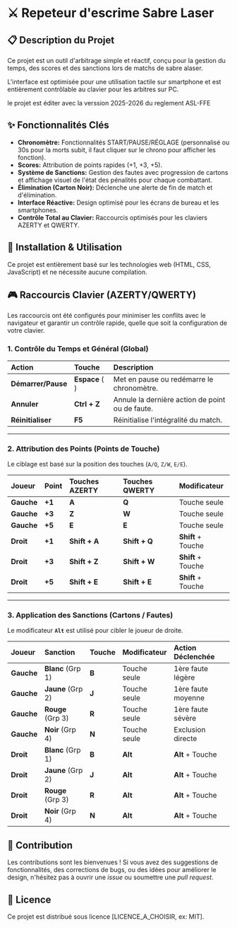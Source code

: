 # ⚔️ Repeteur d'escrime Sabre Laser 

## 📋 Description du Projet

Ce projet est un outil d'arbitrage simple et réactif, conçu pour la gestion du temps, des scores et des sanctions lors de matchs de sabre alaser.

L'interface est optimisée pour une utilisation tactile sur smartphone et est entièrement contrôlable au clavier pour les arbitres sur PC.

le projet est éditer avec la verssion 2025-2026 du reglement ASL-FFE

## ✨ Fonctionnalités Clés

* **Chronomètre:** Fonctionnalités START/PAUSE/RÉGLAGE (personnalisé ou 30s pour la morts subit, il faut cliquer sur le chrono pour afficher les fonction).
* **Scores:** Attribution de points rapides (+1, +3, +5).
* **Système de Sanctions:** Gestion des fautes avec progression de cartons et affichage visuel de l'état des pénalités pour chaque combattant.
* **Élimination (Carton Noir):** Déclenche une alerte de fin de match et d'élimination.
* **Interface Réactive:** Design optimisé pour les écrans de bureau et les smartphones.
* **Contrôle Total au Clavier:** Raccourcis optimisés pour les claviers AZERTY et QWERTY.

## 🚀 Installation & Utilisation

Ce projet est entièrement basé sur les technologies web (HTML, CSS, JavaScript) et ne nécessite aucune compilation.


## 🎮 Raccourcis Clavier (AZERTY/QWERTY)

Les raccourcis ont été configurés pour minimiser les conflits avec le navigateur et garantir un contrôle rapide, quelle que soit la configuration de votre clavier.

### 1. Contrôle du Temps et Général (Global)

| Action | Touche | Description |
| :--- | :--- | :--- |
| **Démarrer/Pause** | **Espace** (` `) | Met en pause ou redémarre le chronomètre. |
| **Annuler** | **Ctrl + Z** | Annule la dernière action de point ou de faute. |
| **Réinitialiser** | **F5** | Réinitialise l'intégralité du match. |

---

### 2. Attribution des Points (Points de Touche)

Le ciblage est basé sur la position des touches (`A/Q`, `Z/W`, `E/E`).

| Joueur | Point | Touches AZERTY | Touches QWERTY | Modificateur |
| :--- | :--- | :--- | :--- | :--- |
| **Gauche** | **+1** | **A** | **Q** | Touche seule |
| **Gauche** | **+3** | **Z** | **W** | Touche seule |
| **Gauche** | **+5** | **E** | **E** | Touche seule |
| **Droit** | **+1** | **Shift + A** | **Shift + Q** | **Shift** + Touche |
| **Droit** | **+3** | **Shift + Z** | **Shift + W** | **Shift** + Touche |
| **Droit** | **+5** | **Shift + E** | **Shift + E** | **Shift** + Touche |

---

### 3. Application des Sanctions (Cartons / Fautes)

Le modificateur **`Alt`** est utilisé pour cibler le joueur de droite.

| Joueur | Sanction | Touche | Modificateur | Action Déclenchée |
| :--- | :--- | :--- | :--- | :--- |
| **Gauche** | **Blanc** (Grp 1) | **B** | Touche seule | 1ère faute légère |
| **Gauche** | **Jaune** (Grp 2) | **J** | Touche seule | 1ère faute moyenne |
| **Gauche** | **Rouge** (Grp 3) | **R** | Touche seule | 1ère faute sévère |
| **Gauche** | **Noir** (Grp 4) | **N** | Touche seule | Exclusion directe |
| **Droit** | **Blanc** (Grp 1) | **B** | **Alt** | **Alt** + Touche |
| **Droit** | **Jaune** (Grp 2) | **J** | **Alt** | **Alt** + Touche |
| **Droit** | **Rouge** (Grp 3) | **R** | **Alt** | **Alt** + Touche |
| **Droit** | **Noir** (Grp 4) | **N** | **Alt** | **Alt** + Touche |

## 🤝 Contribution

Les contributions sont les bienvenues ! Si vous avez des suggestions de fonctionnalités, des corrections de bugs, ou des idées pour améliorer le design, n'hésitez pas à ouvrir une *issue* ou soumettre une *pull request*.

## 📄 Licence

Ce projet est distribué sous licence [LICENCE_A_CHOISIR, ex: MIT].